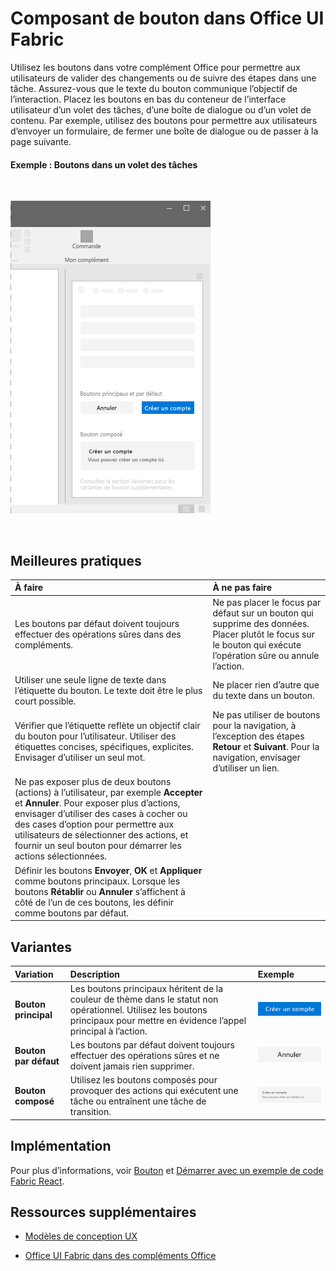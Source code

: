 # <a name="button-component-in-office-ui-fabric"></a>Composant de bouton dans Office UI Fabric

Utilisez les boutons dans votre complément Office pour permettre aux utilisateurs de valider des changements ou de suivre des étapes dans une tâche. Assurez-vous que le texte du bouton communique l’objectif de l’interaction. Placez les boutons en bas du conteneur de l’interface utilisateur d’un volet des tâches, d’une boîte de dialogue ou d’un volet de contenu. Par exemple, utilisez des boutons pour permettre aux utilisateurs d’envoyer un formulaire, de fermer une boîte de dialogue ou de passer à la page suivante.
  
#### <a name="example-buttons-in-a-task-pane"></a>Exemple : Boutons dans un volet des tâches

<br/>

![Image illustrant le bouton](../images/overview_withApp_button.png)

<br/>

## <a name="best-practices"></a>Meilleures pratiques

|**À faire**|**À ne pas faire**|
|:-----|:--------|
|Les boutons par défaut doivent toujours effectuer des opérations sûres dans des compléments. |Ne pas placer le focus par défaut sur un bouton qui supprime des données. Placer plutôt le focus sur le bouton qui exécute l’opération sûre ou annule l’action.|
|Utiliser une seule ligne de texte dans l’étiquette du bouton. Le texte doit être le plus court possible.|Ne placer rien d’autre que du texte dans un bouton.|
|Vérifier que l’étiquette reflète un objectif clair du bouton pour l’utilisateur. Utiliser des étiquettes concises, spécifiques, explicites. Envisager d’utiliser un seul mot.|Ne pas utiliser de boutons pour la navigation, à l’exception des étapes **Retour** et **Suivant**. Pour la navigation, envisager d’utiliser un lien.|
|Ne pas exposer plus de deux boutons (actions) à l’utilisateur, par exemple **Accepter** et **Annuler**. Pour exposer plus d’actions, envisager d’utiliser des cases à cocher ou des cases d’option pour permettre aux utilisateurs de sélectionner des actions, et fournir un seul bouton pour démarrer les actions sélectionnées.||
|Définir les boutons **Envoyer**, **OK** et **Appliquer** comme boutons principaux. Lorsque les boutons **Rétablir** ou **Annuler** s’affichent à côté de l’un de ces boutons, les définir comme boutons par défaut.| |

## <a name="variants"></a>Variantes

|**Variation**|**Description**|**Exemple**|
|:------------|:--------------|:----------|
|**Bouton principal**|Les boutons principaux héritent de la couleur de thème dans le statut non opérationnel. Utilisez les boutons principaux pour mettre en évidence l’appel principal à l’action.|![Image du bouton principal](../images/button_primary.png)|
|**Bouton par défaut**|Les boutons par défaut doivent toujours effectuer des opérations sûres et ne doivent jamais rien supprimer.|![Image du bouton par défaut](../images/button_default.png)|
|**Bouton composé**|Utilisez les boutons composés pour provoquer des actions qui exécutent une tâche ou entraînent une tâche de transition.|![Image du bouton composé](../images/button_compound.png)|

## <a name="implementation"></a>Implémentation

Pour plus d’informations, voir [Bouton](https://dev.office.com/fabric#/components/button) et [Démarrer avec un exemple de code Fabric React](https://github.com/OfficeDev/Word-Add-in-GettingStartedFabricReact).

## <a name="additional-resources"></a>Ressources supplémentaires

- [Modèles de conception UX](https://github.com/OfficeDev/Office-Add-in-UX-Design-Patterns-Code)

- [Office UI Fabric dans des compléments Office](office-ui-fabric.md)
